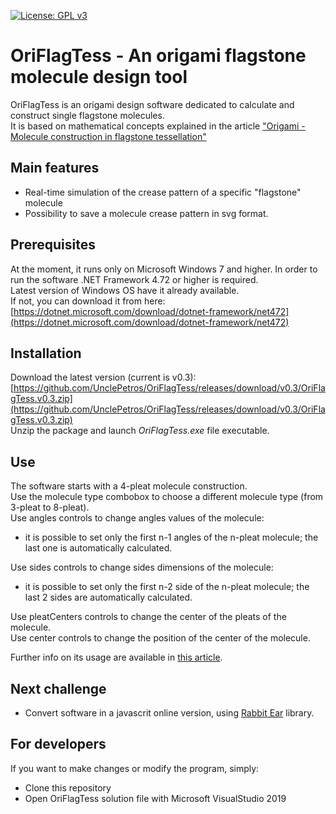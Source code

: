 [![License: GPL v3](https://img.shields.io/badge/License-GPLv3-blue.svg)](https://github.com/UnclePetros/OriFlagTess/blob/master/LICENSE)

# OriFlagTess - An origami flagstone molecule design tool

OriFlagTess is an origami design software dedicated to calculate and construct single flagstone molecules.  
It is based on mathematical concepts explained in the article ["Origami - Molecule construction in flagstone tessellation"](https://pvitelli.net/2020/01/20/origami-flagstone-tessellations/)

## Main features
- Real-time simulation of the crease pattern of a specific "flagstone" molecule
- Possibility to save a molecule crease pattern in svg format.

## Prerequisites

At the moment, it runs only on Microsoft Windows 7 and higher.
In order to run the software .NET Framework 4.72 or higher is required.  
Latest version of Windows OS have it already available.  
If not, you can download it from here: [https://dotnet.microsoft.com/download/dotnet-framework/net472](https://dotnet.microsoft.com/download/dotnet-framework/net472)  

## Installation

Download the latest version (current is v0.3): [https://github.com/UnclePetros/OriFlagTess/releases/download/v0.3/OriFlagTess.v0.3.zip](https://github.com/UnclePetros/OriFlagTess/releases/download/v0.3/OriFlagTess.v0.3.zip)  
Unzip the package and launch _OriFlagTess.exe_ file executable. 

## Use

The software starts with a 4-pleat molecule construction.  
Use the molecule type combobox to choose a different molecule type (from 3-pleat to 8-pleat).  
Use angles controls to change angles values of the molecule:  
- it is possible to set only the first n-1 angles of the n-pleat molecule; the last one is automatically calculated.  

Use sides controls to change sides dimensions of the molecule:  
- it is possible to set only the first n-2 side of the n-pleat molecule; the last 2 sides are automatically calculated.  

Use pleatCenters controls to change the center of the pleats of the molecule.  
Use center controls to change the position of the center of the molecule.  

Further info on its usage are available in [this article](https://pvitelli.net/2020/03/09/origami-software-flagstone-molecule/).

## Next challenge
- Convert software in a javascrit online version, using [Rabbit Ear](https://github.com/robbykraft/Origami/) library.

## For developers

If you want to make changes or modify the program, simply:

* Clone this repository
* Open OriFlagTess solution file with Microsoft VisualStudio 2019
